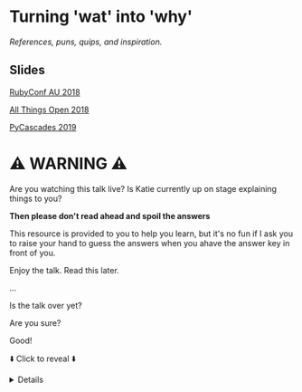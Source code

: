 # Turning 'wat' into 'why'

*References, puns, quips, and inspiration.*


## Slides

[RubyConf AU 2018](https://github.com/glasnt/talks/tree/gh-pages/2018_03_RubyConfAU/)

[All Things Open 2018](https://github.com/glasnt/talks/tree/gh-pages/2018_10_AllThingsOpen.podium)

[PyCascades 2019](https://github.com/glasnt/talks/tree/gh-pages/2019_02_PyCascades.podium)
	

# ⚠️  WARNING ⚠️

Are you watching this talk live? Is Katie currently up on stage explaining things to you?

**Then please don't read ahead and spoil the answers**

This resource is provided to you to help you learn, but it's no fun if I ask you to raise your hand to guess the answers when you ahave the answer key in front of you. 

Enjoy the talk. Read this later. 


...


Is the talk over yet?

Are you sure?

Good!

⬇️  Click to reveal ⬇️

<details>

PS and FYI: you may have gotten to this page from a number of different iterations of this talk. This repo serves as a catch-all for all talk variants, and may reference things that weren't included in the version of the talk you watched/attended. 

## JavaScript

### Implicit Type Coercion

```
> 4 - "2"
2
```

https://www.safaribooksonline.com/library/view/you-dont-know/9781491905159/ch04.html#implicitly-strings----numbers

> The `-` operator is defined only for numeric subtraction, so [4 - "2"] forces ["2"]'2 value to be coerced to a number

```
> 4 + "2"
42
```

https://www.safaribooksonline.com/library/view/you-dont-know/9781491905159/ch04.html#implicitly-strings----numbers

> According to the ES5 spec, section 11.6.1, the + algorithm (when an object
> value is an operand) will concatenate if either operand is either already a
> string ...


```
> 1 == "1"
True
```

https://www.safaribooksonline.com/library/view/you-dont-know/9781491905159/ch04.html#loose-equals-vs-strict-equals

> == allows coercion in the equality comparison and === disallows coercion.


http://2ality.com/2012/01/object-plus-object.html

### Addition Operator

http://www.ecma-international.org/ecma-262/9.0/index.html#sec-addition-operator-plus

https://tc39.github.io/ecma262/#prod-Block

https://tc39.github.io/ecma262/#sec-unary-plus-operator

https://twitter.com/littledan/status/1036991541154394115


## Interlude: Ducks

https://www.destroyallsoftware.com/talks/wat

## Ruby

https://ruby-doc.org/core-2.5.0/doc/syntax/precedence_rdoc.html

https://whatthefuckruby.tumblr.com/post/70164947137/irb-not-true-false-true-irb-not-true

## Python

Amy Hanlon "Investigating Python Wats", PyCon US 2015

https://www.youtube.com/watch?v=sH4XF6pKKmk

## Haskell

http://adamesterline.com/haskell/2015/01/03/Fibonacci-in-Haskell

## Bash

https://ryanstutorials.net/bash-scripting-tutorial/bash-arithmetic.php

## Elixir

http://www.cursingthedarkness.com/2015/10/the-definitive-all-dancing-all-complete.html


## Go

### `:=`

https://golang.org/ref/spec#Short_variable_declarations

### `-128/-1=-128`

https://twitter.com/pasiphae_goals/status/923821863222079488

https://twitter.com/rozaliev/status/923919964720988166

https://golang.org/ref/spec#Operators

> The one exception to this rule is that if the dividend x is the most negative
value for the int type of x, the quotient q = x / -1 is equal to x (and r = 0)
due to two's-complement integer overflow

https://golang.org/ref/spec#Integer_overflow

## Scala

Default functionality. 


## Python

### a is b

[Source](www.youtube.com/watch?v=sH4XF6pKKmk)

### '8' < 8

[Originally learnt from Trey Hunner](https://github.com/treyhunner/python-oddities/blob/master/index.html#L579)

https://docs.python.org/2/library/stdtypes.html#comparisons

"Objects of different types [..] never compare equal; such objects are ordered consistently but arbitrarily (so that sorting a heterogeneous array yields a consistent result)."

"CPython implementation detail: Objects of different types except numbers are ordered by their type names; objects of the same types that don’t support proper comparison are ordered by their address."

https://github.com/python/cpython/blob/v2.7.14rc1/Objects/object.c#L785

[Related writeup by Luke Lee on Pluralsight](https://www.pluralsight.com/guides/comparing-unrelated-types)


### Java

[Source](http://stackoverflow.com/a/2001861/124019)

## C++

Original research. [Explanation](https://en.wikipedia.org/wiki/Digraphs_and_trigraphs#C)

## CSS

[Source](https://twitter.com/mxstbr/status/1038416725182697472)

https://developer.mozilla.org/en-US/docs/Web/CSS/Specificity

## Perl

Source: original research. [Explanation](http://stackoverflow.com/a/14046720/124019)

## PHP

[Source](http://phpsadness.com/sad/30)

http://php.net/manual/en/language.operators.comparison.php#language.operators.comparison.ternary

## Powershell

Source: original research. [Documentation](http://fuckpowershell.tumblr.com/post/31777924330/fuck-using-standard-operands)

Now in the official powershell documentation! ✨

https://docs.microsoft.com/en-us/powershell/module/microsoft.powershell.core/about/about_redirection?view=powershell-6#potential-confusion-with-comparison-operators

## Images

'wat' duck, [wat](https://www.destroyallsoftware.com/talks/wat), Gary Bernhardt

'wat' duck, Sydney, [hofman](https://imgur.com/gallery/gqilq)

https://www.florentijnhofman.nl/


# Further Reading

[Contempt Culture](https://blog.aurynn.com/2015/12/16-contempt-culture), auyrnn shaw

[Why I love Legacy DevOps](https://recompilermag.com/issues/issue-4/why-i-love-legacy-devops/), Katie McLaughlin, [The Recompiler, Issue 4](https://recompilermag.com/issues/issue-4/)


</details>
